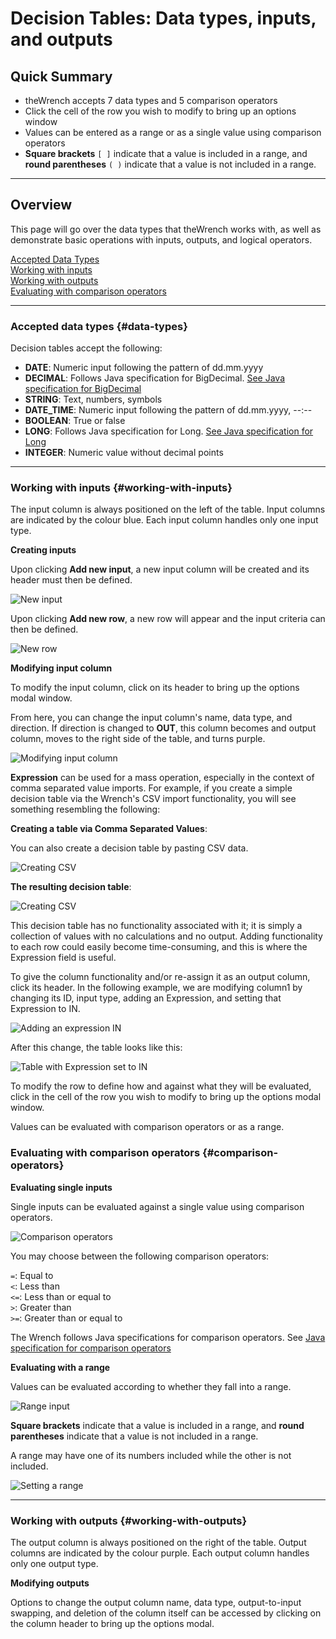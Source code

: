 # Decision Tables: Data types, inputs, and outputs 


## Quick Summary

* theWrench accepts 7 data types and 5 comparison operators
* Click the cell of the row you wish to modify to bring up an options window
* Values can be entered as a range or as a single value using comparison operators
* **Square brackets** `[ ]` indicate that a value is included in a range, and **round parentheses** `( )` indicate that a value is not included in a range.

---

## Overview  

This page will go over the data types that theWrench works with, as well as demonstrate basic operations with inputs, outputs, and logical operators.

[Accepted Data Types](#data-types)  
[Working with inputs](#working-with-inputs)  
[Working with outputs](#working-with-outputs)  
[Evaluating with comparison operators](#comparison-operators)

---


### Accepted data types {#data-types}

Decision tables accept the following:

* **DATE**: Numeric input following the pattern of dd.mm.yyyy
* **DECIMAL**: Follows Java specification for BigDecimal. [See Java specification for BigDecimal](https://docs.oracle.com/javase/7/docs/api/java/math/BigDecimal.html)
* **STRING**: Text, numbers, symbols
* **DATE_TIME**: Numeric input following the pattern of dd.mm.yyyy, --:--
* **BOOLEAN**: True or false
* **LONG**: Follows Java specification for Long. [See Java specification for Long](https://docs.oracle.com/javase/7/docs/api/java/lang/Long.html)
* **INTEGER**: Numeric value without decimal points

---

### Working with inputs {#working-with-inputs}

The input column is always positioned on the left of the table. Input columns are indicated by the colour blue. Each input column handles only one input type.

**Creating inputs**

Upon clicking **Add new input**, a new input column will be created and its header must then be defined.  

![New input](dt/new-input.png)

Upon clicking **Add new row**, a new row will appear and the input criteria can then be defined.

![New row](dt/new-row.png)

**Modifying input column**

To modify the input column, click on its header to bring up the options modal window.

From here, you can change the input column's name, data type, and direction. If direction is changed to **OUT**, this column becomes and output column, moves to the right side of the table, and turns purple.

![Modifying input column](dt/modifying-inputs.png)

**Expression** can be used for a mass operation, especially in the context of comma separated value imports. For example, if you create a simple decision table via the Wrench's CSV import functionality, you will see something resembling the following:

**Creating a table via Comma Separated Values**:

You can also create a decision table by pasting CSV data.

![Creating CSV](dt/csv1.png)

**The resulting decision table**:

![Creating CSV](dt/csv2.png)

This decision table has no functionality associated with it; it is simply a collection of values with no calculations and no output. Adding functionality to each row could easily become time-consuming, and this is where the Expression field is useful.

To give the column functionality and/or re-assign it as an output column, click its header. In the following example, we are modifying column1 by changing its ID, input type, adding an Expression, and setting that Expression to IN.

![Adding an expression IN](dt/csv-expression.png)

After this change, the table looks like this:

![Table with Expression set to IN](dt/table-with-expression.png)

To modify the row to define how and against what they will be evaluated, click in the cell of the row you wish to modify to bring up the options modal window. 

Values can be evaluated with comparison operators or as a range.

### Evaluating with comparison operators {#comparison-operators}

**Evaluating single inputs**

Single inputs can be evaluated against a single value using comparison operators.

![Comparison operators](dt/comparison-operators1.png)

You may choose between the following comparison operators:

`=`: Equal to  
`<`: Less than  
`<=`: Less than or equal to  
`>`: Greater than  
`>=`: Greater than or equal to  

The Wrench follows Java specifications for comparison operators. See [Java specification for comparison operators](https://docs.oracle.com/javase/tutorial/java/nutsandbolts/op2.html)

**Evaluating with a range**

Values can be evaluated according to whether they fall into a range.

![Range input](dt/range2.png)

**Square brackets** indicate that a value is included in a range, and **round parentheses** indicate that a value is not included in a range.

A range may have one of its numbers included while the other is not included.  

![Setting a range](dt/range1.png)

---

### Working with outputs {#working-with-outputs}

The output column is always positioned on the right of the table. Output columns are indicated by the colour purple. Each output column handles only one output type.  

**Modifying outputs**

Options to change the output column name, data type, output-to-input swapping, and deletion of the column itself can be accessed by clicking on the column header to bring up the options modal.




